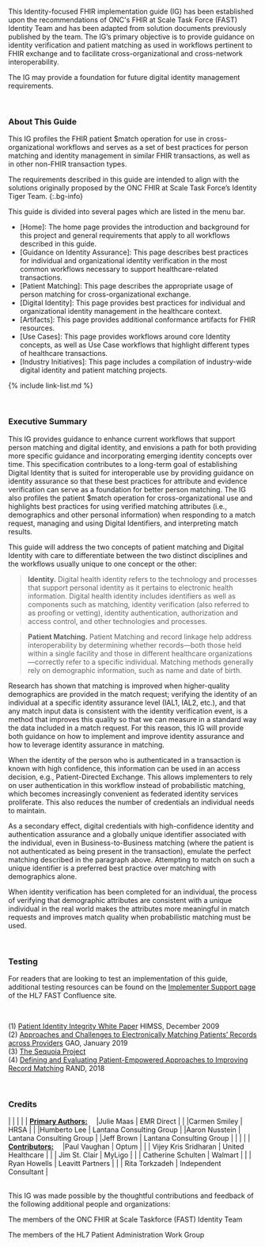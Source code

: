 <div class="stu-note" markdown="1"> 

This Identity-focused FHIR implementation guide (IG) has been established upon the recommendations of ONC's FHIR at Scale Task Force (FAST) Identity Team and has been adapted from solution documents previously published by the team. The IG’s primary objective is to provide guidance on identity verification and patient matching as used in workflows pertinent to FHIR exchange and to facilitate cross-organizational and cross-network interoperability. 

 

The IG may provide a foundation for future digital identity management requirements. 
</div> 

 

&emsp;&emsp;   
### About This Guide 

This IG profiles the FHIR patient $match operation for use in cross-organizational workflows and serves as a set of best practices for person matching and identity management in similar FHIR transactions, as well as in other non-FHIR transaction types. 

The requirements described in this guide are intended to align with the solutions originally proposed by the ONC FHIR at Scale Task Force’s Identity Tiger Team. 
{:.bg-info} 

This guide is divided into several pages which are listed in the menu bar. 

- [Home]\: The home page provides the introduction and background for this project and general requirements that apply to all workflows described in this guide. 
- [Guidance on Identity Assurance]\: This page describes best practices for individual and organizational identity verification in the most common workflows necessary to support healthcare-related transactions. 
- [Patient Matching]\: This page describes the appropriate usage of person matching for cross-organizational exchange. 
- [Digital Identity]\: This page provides best practices for individual and organizational identity management in the healthcare context. 
- [Artifacts]\: This page provides additional conformance artifacts for FHIR resources.
- [Use Cases]\: This page provides workflows around core Identity concepts, as well as Use Case workflows that highlight different types of healthcare transactions. 
- [Industry Initiatives]\: This page includes a compilation of industry-wide digital identity and patient matching projects.

{% include link-list.md %} 

&emsp;&emsp;   
### Executive Summary 

This IG provides guidance to enhance current workflows that support person matching and digital identity, and envisions a path for both providing more specific guidance and incorporating emerging identity concepts over time. This specification contributes to a long-term goal of establishing Digital Identity that is suited for interoperable use by providing guidance on identity assurance so that these best practices for attribute and evidence verification can serve as a foundation for better person matching. The IG also profiles the patient $match operation for cross-organizational use and highlights best practices for using verified matching attributes (i.e., demographics and other personal information) when responding to a match request, managing and using Digital Identifiers, and interpreting match results. 

This guide will address the two concepts of patient matching and Digital Identity with care to differentiate between the two distinct disciplines and the workflows usually unique to one concept or the other:   

> **Identity.**  Digital health identity refers to the technology and processes that support personal identity as it pertains to electronic health information. Digital health identity includes identifiers as well as components such as matching, identity verification (also referred to as proofing or vetting), identity authentication, authorization and access control, and other technologies and processes.  

> **Patient Matching.**  Patient Matching and record linkage help address interoperability by determining whether records—both those held within a single facility and those in different healthcare organizations—correctly refer to a specific individual. Matching methods generally rely on demographic information, such as name and date of birth. 

Research has shown that matching is improved when higher-quality demographics are provided in the match request; verifying the identity of an individual at a specific identity assurance level (IAL1, IAL2, etc.), and that any match input data is consistent with the identity verification event, is a method that improves this quality so that we can measure in a standard way the data included in a match request. For this reason, this IG will provide both guidance on how to implement and improve identity assurance and how to leverage identity assurance in matching. 

When the identity of the person who is authenticated in a transaction is known with high confidence, this information can be used in an access decision, e.g., Patient-Directed Exchange. This allows implementers to rely on user authentication in this workflow instead of probabilistic matching, which becomes increasingly convenient as federated identity services proliferate. This also reduces the number of credentials an individual needs to maintain. 

As a secondary effect, digital credentials with high-confidence identity and authentication assurance and a globally unique identifier associated with the individual, even in Business-to-Business matching (where the patient is not authenticated as being present in the transaction), emulate the perfect matching described in the paragraph above. Attempting to match on such a unique identifier is a preferred best practice over matching with demographics alone. 

When identity verification has been completed for an individual, the process of verifying that demographic attributes are consistent with a unique individual in the real world makes the attributes more meaningful in match requests and improves match quality when probabilistic matching must be used.

&emsp;&emsp; 

### Testing 

For readers that are looking to test an implementation of this guide, additional testing resources can be found on the [Implementer Support page](https://confluence.hl7.org/display/FAST/FAST+Implementer+Support) of the HL7 FAST Confluence site.   

&emsp;&emsp; 


(1)  <a href="https://www.justassociates.com/application/files/1414/9134/1517/PIIWhitePaper.pdf">Patient Identity Integrity White Paper</a>  HIMSS, December 2009   
(2)  <a href="https://www.gao.gov/assets/gao-19-197.pdf">Approaches and Challenges to Electronically Matching Patients’ Records across Providers</a>  GAO, January 2019   
(3)  <a href="https://sequoiaproject.org/resources/patient-matching/">The Sequoia Project</a>     
(4)  <a href="https://www.rand.org/content/dam/rand/pubs/research_reports/RR2200/RR2275/RAND_RR2275.pdf">Defining and Evaluating Patient-Empowered Approaches to Improving Record Matching</a>  RAND, 2018 

&emsp;&emsp;   

### Credits   
<style> 
table, th, td  
{ 
  border: 1px solid White;  
  padding: 2px 
} 
</style> 
|  |    |    | 
| <u><b>Primary Authors:</b></u>&emsp; |Julie Maas  | EMR Direct        | 
|   |Carmen Smiley  | HRSA        | 
|   |Humberto Lee  | Lantana Consulting Group 
|   |Aaron Nusstein  | Lantana Consulting Group 
|   |Jeff Brown  | Lantana Consulting Group 
|   |         |  | 
| <u><b>Contributors:</b></u>&emsp;  |Paul Vaughan  | Optum        | 
|   | Vijey Kris Sridharan | United Healthcare | 
|   | Jim St. Clair | MyLigo | 
|   | Catherine Schulten | Walmart | 
|   | Ryan Howells | Leavitt Partners | 
|   | Rita Torkzadeh | Independent Consultant | 

&emsp;&emsp;   
This IG was made possible by the thoughtful contributions and feedback of the following additional people and organizations: 

The members of the ONC FHIR at Scale Taskforce (FAST) Identity Team 

The members of the HL7 Patient Administration Work Group 

 

 

 
